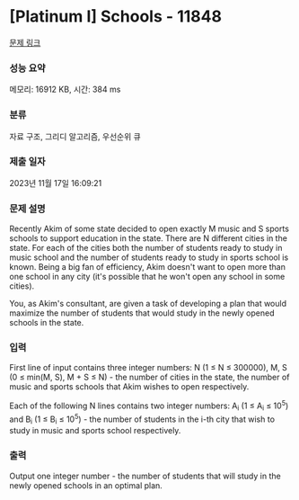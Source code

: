 # [Platinum I] Schools - 11848 

[문제 링크](https://www.acmicpc.net/problem/11848) 

### 성능 요약

메모리: 16912 KB, 시간: 384 ms

### 분류

자료 구조, 그리디 알고리즘, 우선순위 큐

### 제출 일자

2023년 11월 17일 16:09:21

### 문제 설명

<p>Recently Akim of some state decided to open exactly M music and S sports schools to support education in the state. There are N different cities in the state. For each of the cities both the number of students ready to study in music school and the number of students ready to study in sports school is known. Being a big fan of efficiency, Akim doesn't want to open more than one school in any city (it's possible that he won't open any school in some cities).</p>

<p>You, as Akim's consultant, are given a task of developing a plan that would maximize the number of students that would study in the newly opened schools in the state.</p>

### 입력 

 <p>First line of input contains three integer numbers: N (1 ≤ N ≤ 300000), M, S (0 ≤ min(M, S), M + S ≤ N) - the number of cities in the state, the number of music and sports schools that Akim wishes to open respectively.</p>

<p>Each of the following N lines contains two integer numbers: A<sub>i</sub> (1 ≤ A<sub>i</sub> ≤ 10<sup>5</sup>) and B<sub>i</sub> (1 ≤ B<sub>i</sub> ≤ 10<sup>5</sup>) - the number of students in the i-th city that wish to study in music and sports school respectively.</p>

### 출력 

 <p>Output one integer number - the number of students that will study in the newly opened schools in an optimal plan.</p>

